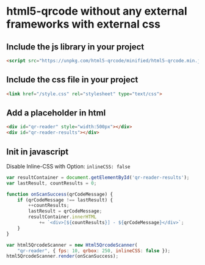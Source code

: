 # html5-qrcode without any external frameworks with external css

## Include the js library in your project
```html
<script src="https://unpkg.com/html5-qrcode/minified/html5-qrcode.min.js"></script>
```

## Include the css file in your project
```html
<link href="/style.css" rel="stylesheet" type="text/css">
```

## Add a placeholder in html
```html
<div id="qr-reader" style="width:500px"></div>
<div id="qr-reader-results"></div>
```

## Init in javascript

Disable Inline-CSS with Option: `inlineCSS: false`

```js
var resultContainer = document.getElementById('qr-reader-results');
var lastResult, countResults = 0;

function onScanSuccess(qrCodeMessage) {
    if (qrCodeMessage !== lastResult) {
        ++countResults;
        lastResult = qrCodeMessage;
        resultContainer.innerHTML 
            += `<div>[${countResults}] - ${qrCodeMessage}</div>`;
    }
}

var html5QrcodeScanner = new Html5QrcodeScanner(
    "qr-reader", { fps: 10, qrbox: 250, inlineCSS: false });
html5QrcodeScanner.render(onScanSuccess);
```
